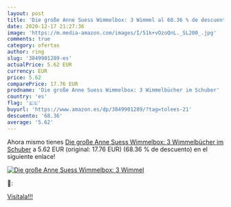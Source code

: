 ```yaml
---
layout: post
title: 'Die große Anne Suess Wimmelbox: 3 Wimmel al 68.36 % de descuento'
date: 2020-12-17 21:27:36
image: 'https://m.media-amazon.com/images/I/51k+vOzoQnL._SL200_.jpg'
comments: true
category: ofertas
author: ring
slug: '3849901289-es'
actualPrice: 5.62 EUR
currency: EUR
price: 5.62
comparePrice: 17.76 EUR
prodname: 'Die große Anne Suess Wimmelbox: 3 Wimmelbücher im Schuber'
country: 'es'
flag: '🇪🇸'
buyurl: 'https://www.amazon.es/dp/3849901289/?tag=tolees-21'
descuento: '68.36'
average: '5.62'
---
```


Ahora mismo tienes [Die große Anne Suess Wimmelbox: 3 Wimmelbücher im Schuber](https://www.amazon.es/dp/3849901289/?tag=tolees-21) a 5.62 EUR (original: 17.76 EUR) (68.36 %  de descuento) en el siguiente enlace!

[![Die große Anne Suess Wimmelbox: 3 Wimmel](https://m.media-amazon.com/images/I/51k+vOzoQnL._SL200_.jpg)](https://www.amazon.es/dp/3849901289/?tag=tolees-21)

🔎:


[Visítala!!!](https://www.amazon.es/dp/3849901289/?tag=tolees-21)
